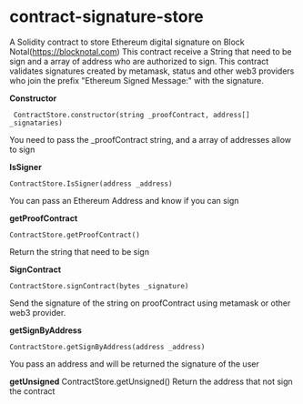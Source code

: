 # contract-signature-store
A Solidity contract to store Ethereum digital signature on Block Notal(https://blocknotal.com)
This contract receive a String that need to be sign and a array of address who are authorized to sign.
This contract validates signatures created by metamask, status and other web3 providers who join the prefix "Ethereum Signed Message:" with the signature.


**Constructor**

     ContractStore.constructor(string _proofContract, address[] _signataries)


You need to pass the _proofContract string, and a array of addresses allow to sign



**IsSigner**

    ContractStore.IsSigner(address _address)
You can pass an Ethereum Address and know if you can sign



**getProofContract**

    ContractStore.getProofContract()
Return the string that need to be sign

**SignContract**

    ContractStore.signContract(bytes _signature)
Send the signature of the string on proofContract using metamask or other web3 provider.



**getSignByAddress**

    ContractStore.getSignByAddress(address _address)
You pass an address and will be returned the signature of the user



**getUnsigned**
    ContractStore.getUnsigned()
Return the address that not sign the contract



